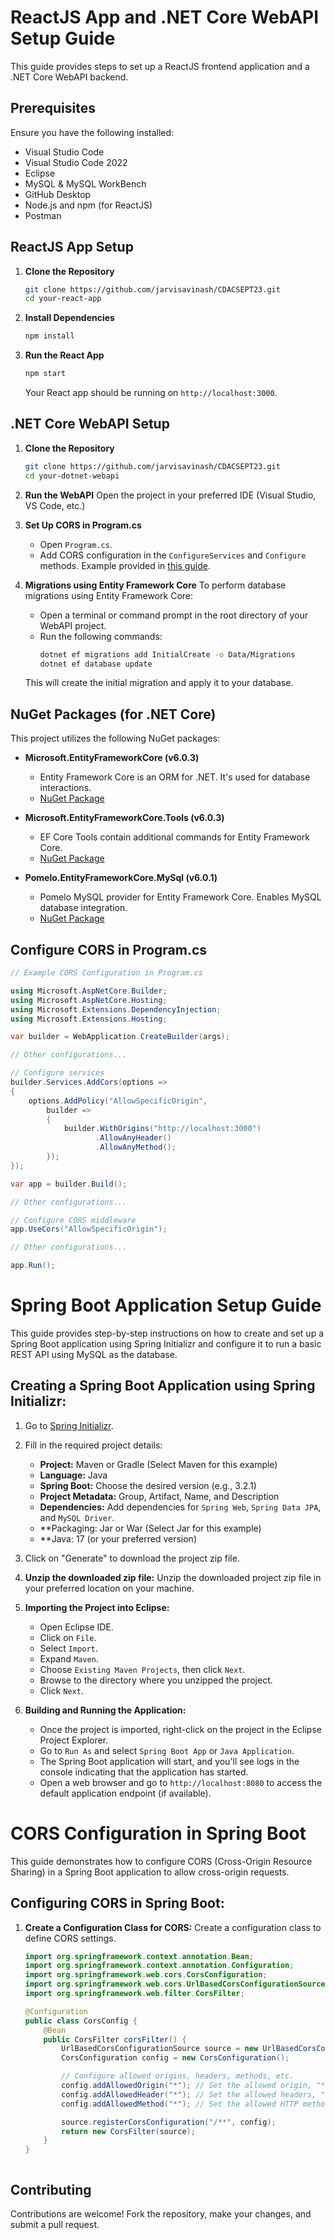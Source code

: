 # ReactJS App and .NET Core WebAPI Setup Guide

This guide provides steps to set up a ReactJS frontend application and a .NET Core WebAPI backend.

## Prerequisites

Ensure you have the following installed:
- Visual Studio Code
- Visual Studio Code 2022
- Eclipse
- MySQL & MySQL WorkBench
- GitHub Desktop
- Node.js and npm (for ReactJS)
- Postman


## ReactJS App Setup

1. **Clone the Repository**
    ```bash
    git clone https://github.com/jarvisavinash/CDACSEPT23.git
    cd your-react-app
    ```

2. **Install Dependencies**
    ```bash
    npm install
    ```

3. **Run the React App**
    ```bash
    npm start
    ```
    Your React app should be running on `http://localhost:3000`.

## .NET Core WebAPI Setup

1. **Clone the Repository**
    ```bash
    git clone https://github.com/jarvisavinash/CDACSEPT23.git
    cd your-dotnet-webapi
    ```

2. **Run the WebAPI**
    Open the project in your preferred IDE (Visual Studio, VS Code, etc.)

3. **Set Up CORS in Program.cs**
    - Open `Program.cs`.
    - Add CORS configuration in the `ConfigureServices` and `Configure` methods. Example provided in [this guide](#configure-cors-in-programcs).

4. **Migrations using Entity Framework Core**
    To perform database migrations using Entity Framework Core:
    - Open a terminal or command prompt in the root directory of your WebAPI project.
    - Run the following commands:
        ```bash
        dotnet ef migrations add InitialCreate -o Data/Migrations
        dotnet ef database update
        ```
    This will create the initial migration and apply it to your database.


## NuGet Packages (for .NET Core)

This project utilizes the following NuGet packages:

- **Microsoft.EntityFrameworkCore (v6.0.3)**
  - Entity Framework Core is an ORM for .NET. It's used for database interactions.
  - [NuGet Package](https://www.nuget.org/packages/Microsoft.EntityFrameworkCore/6.0.3)

- **Microsoft.EntityFrameworkCore.Tools (v6.0.3)**
  - EF Core Tools contain additional commands for Entity Framework Core.
  - [NuGet Package](https://www.nuget.org/packages/Microsoft.EntityFrameworkCore.Tools/6.0.3)

- **Pomelo.EntityFrameworkCore.MySql (v6.0.1)**
  - Pomelo MySQL provider for Entity Framework Core. Enables MySQL database integration.
  - [NuGet Package](https://www.nuget.org/packages/Pomelo.EntityFrameworkCore.MySql/6.0.1)


## Configure CORS in Program.cs

```csharp
// Example CORS Configuration in Program.cs

using Microsoft.AspNetCore.Builder;
using Microsoft.AspNetCore.Hosting;
using Microsoft.Extensions.DependencyInjection;
using Microsoft.Extensions.Hosting;

var builder = WebApplication.CreateBuilder(args);

// Other configurations...

// Configure services
builder.Services.AddCors(options =>
{
    options.AddPolicy("AllowSpecificOrigin",
        builder =>
        {
            builder.WithOrigins("http://localhost:3000")
                   .AllowAnyHeader()
                   .AllowAnyMethod();
        });
});

var app = builder.Build();

// Other configurations...

// Configure CORS middleware
app.UseCors("AllowSpecificOrigin");

// Other configurations...

app.Run();
```


# Spring Boot Application Setup Guide

This guide provides step-by-step instructions on how to create and set up a Spring Boot application using Spring Initializr and configure it to run a basic REST API using MySQL as the database.

## Creating a Spring Boot Application using Spring Initializr:

1. Go to [Spring Initializr](https://start.spring.io/).
2. Fill in the required project details:
   - **Project:** Maven or Gradle (Select Maven for this example)
   - **Language:** Java 
   - **Spring Boot:** Choose the desired version (e.g., 3.2.1)
   - **Project Metadata:** Group, Artifact, Name, and Description
   - **Dependencies:** Add dependencies for `Spring Web`, `Spring Data JPA`, and `MySQL Driver`.
   - **Packaging: Jar or War (Select Jar for this example)
   - **Java: 17 (or your preferred version)
3. Click on "Generate" to download the project zip file.
4. **Unzip the downloaded zip file:**
   Unzip the downloaded project zip file in your preferred location on your machine.
5. **Importing the Project into Eclipse:**
   - Open Eclipse IDE.
   - Click on `File`.
   - Select `Import`.
   - Expand `Maven`.
   - Choose `Existing Maven Projects`, then click `Next`.
   - Browse to the directory where you unzipped the project.
   - Click `Next`.

6. **Building and Running the Application:**
   - Once the project is imported, right-click on the project in the Eclipse Project Explorer.
   - Go to `Run As` and select `Spring Boot App` or `Java Application`.
   - The Spring Boot application will start, and you'll see logs in the console indicating that the application has started.
   - Open a web browser and go to `http://localhost:8080` to access the default application endpoint (if available).
  

# CORS Configuration in Spring Boot

This guide demonstrates how to configure CORS (Cross-Origin Resource Sharing) in a Spring Boot application to allow cross-origin requests.

## Configuring CORS in Spring Boot:

1. **Create a Configuration Class for CORS:**
   Create a configuration class to define CORS settings.

   ```java
   import org.springframework.context.annotation.Bean;
   import org.springframework.context.annotation.Configuration;
   import org.springframework.web.cors.CorsConfiguration;
   import org.springframework.web.cors.UrlBasedCorsConfigurationSource;
   import org.springframework.web.filter.CorsFilter;

   @Configuration
   public class CorsConfig {
       @Bean
       public CorsFilter corsFilter() {
           UrlBasedCorsConfigurationSource source = new UrlBasedCorsConfigurationSource();
           CorsConfiguration config = new CorsConfiguration();

           // Configure allowed origins, headers, methods, etc.
           config.addAllowedOrigin("*"); // Set the allowed origin, "*" allows all origins
           config.addAllowedHeader("*"); // Set the allowed headers, "*" allows all headers
           config.addAllowedMethod("*"); // Set the allowed HTTP methods, "*" allows all methods

           source.registerCorsConfiguration("/**", config);
           return new CorsFilter(source);
       }
   }



## Contributing

Contributions are welcome! Fork the repository, make your changes, and submit a pull request.
